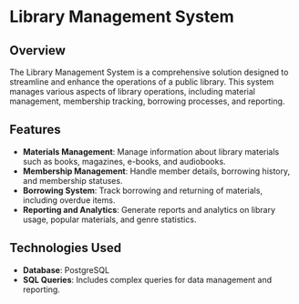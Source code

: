 # Library Management System

## Overview
The Library Management System is a comprehensive solution designed to streamline and enhance the operations of a public library. This system manages various aspects of library operations, including material management, membership tracking, borrowing processes, and reporting.

## Features
- **Materials Management**: Manage information about library materials such as books, magazines, e-books, and audiobooks.
- **Membership Management**: Handle member details, borrowing history, and membership statuses.
- **Borrowing System**: Track borrowing and returning of materials, including overdue items.
- **Reporting and Analytics**: Generate reports and analytics on library usage, popular materials, and genre statistics.

## Technologies Used
- **Database**: PostgreSQL
- **SQL Queries**: Includes complex queries for data management and reporting.
